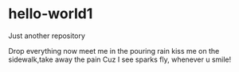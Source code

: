 # hello-world1
Just another repository

Drop everything now
meet me in the pouring rain
kiss me on the sidewalk,take away the pain
Cuz I see sparks fly, whenever u smile!
